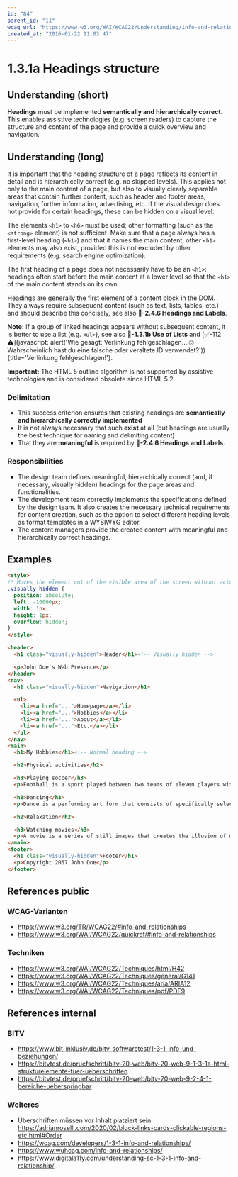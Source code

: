 ```yaml
---
id: "84"
parent_id: "11"
wcag_url: "https://www.w3.org/WAI/WCAG22/Understanding/info-and-relationships.html"
created_at: "2016-01-22 11:03:47"
---
```


# 1.3.1a Headings structure

## Understanding (short)

**Headings** must be implemented **semantically and hierarchically correct**. This enables assistive technologies (e.g. screen readers) to capture the structure and content of the page and provide a quick overview and navigation.

## Understanding (long)

It is important that the heading structure of a page reflects its content in detail and is hierarchically correct (e.g. no skipped levels). This applies not only to the main content of a page, but also to visually clearly separable areas that contain further content, such as header and footer areas, navigation, further information, advertising, etc. If the visual design does not provide for certain headings, these can be hidden on a visual level.

The elements `<h1>` to `<h6>` must be used; other formatting (such as the `<strong>` element) is not sufficient. Make sure that a page always has a first-level heading (`<h1>`) and that it names the main content; other `<h1>` elements may also exist, provided this is not excluded by other requirements (e.g. search engine optimization).

The first heading of a page does not necessarily have to be an `<h1>`: headings often start before the main content at a lower level so that the `<h1>` of the main content stands on its own.

Headings are generally the first element of a content block in the DOM. They always require subsequent content (such as text, lists, tables, etc.) and should describe this concisely, see also **📜-2.4.6 Headings and Labels**.

**Note:** If a group of linked headings appears without subsequent content, it is better to use a list (e.g. `<ul>`), see also **📜-1.3.1b Use of Lists** and [✅-112 ⚠️](javascript: alert('Wie gesagt: Verlinkung fehlgeschlagen... 🙄 Wahrscheinlich hast du eine falsche oder veraltete ID verwendet?')){title='Verlinkung fehlgeschlagen!'}.

**Important:** The HTML 5 outline algorithm is not supported by assistive technologies and is considered obsolete since HTML 5.2.

### Delimitation

- This success criterion ensures that existing headings are **semantically and hierarchically correctly implemented**
- It is not always necessary that such **exist** at all (but headings are usually the best technique for naming and delimiting content)
- That they are **meaningful** is required by **📜-2.4.6 Headings and Labels**.

### Responsibilities

- The design team defines meaningful, hierarchically correct (and, if necessary, visually hidden) headings for the page areas and functionalities.
- The development team correctly implements the specifications defined by the design team. It also creates the necessary technical requirements for content creation, such as the option to select different heading levels as format templates in a WYSIWYG editor.
- The content managers provide the created content with meaningful and hierarchically correct headings.

## Examples

```html
<style>
/* Moves the element out of the visible area of the screen without actually removing it */
.visually-hidden {
  position: absolute;
  left: -10000px;
  width: 1px;
  height: 1px;
  overflow: hidden;
}
</style>

<header>
  <h1 class="visually-hidden">Header</h1><!-- Visually hidden -->

  <p>John Doe's Web Presence</p>
</header>
<nav>
  <h1 class="visually-hidden">Navigation</h1>

  <ul>
    <li><a href="...">Homepage</a></li>
    <li><a href="...">Hobbies</a></li>
    <li><a href="...">About</a></li>
    <li><a href="...">Etc.</a></li>
  </ul>
</nav>
<main>
  <h1>My Hobbies</h1><!-- Normal heading -->

  <h2>Physical activities</h2>

  <h3>Playing soccer</h3>
  <p>Football is a sport played between two teams of eleven players with a spherical ball.</p>

  <h3>Dancing</h3>
  <p>Dance is a performing art form that consists of specifically selected sequences of human movement.</p>

  <h2>Relaxation</h2>

  <h3>Watching movies</h3>
  <p>A movie is a series of still images that creates the illusion of moving images due to the phi phenomenon.</p>
</main>
<footer>
  <h1 class="visually-hidden">Footer</h1>
  <p>Copyright 2057 John Doe</p>
</footer>
```

## References public

### WCAG-Varianten
- <https://www.w3.org/TR/WCAG22/#info-and-relationships>
- <https://www.w3.org/WAI/WCAG22/quickref/#info-and-relationships>

### Techniken
- <https://www.w3.org/WAI/WCAG22/Techniques/html/H42>
- <https://www.w3.org/WAI/WCAG22/Techniques/general/G141>
- <https://www.w3.org/WAI/WCAG22/Techniques/aria/ARIA12>
- <https://www.w3.org/WAI/WCAG22/Techniques/pdf/PDF9>

## References internal

### BITV
- <https://www.bit-inklusiv.de/bitv-softwaretest/1-3-1-info-und-beziehungen/>
- <https://bitvtest.de/pruefschritt/bitv-20-web/bitv-20-web-9-1-3-1a-html-strukturelemente-fuer-ueberschriften>
- <https://bitvtest.de/pruefschritt/bitv-20-web/bitv-20-web-9-2-4-1-bereiche-ueberspringbar>

### Weiteres

- Überschriften müssen vor Inhalt platziert sein: <https://adrianroselli.com/2020/02/block-links-cards-clickable-regions-etc.html#Order>
- <https://wcag.com/developers/1-3-1-info-and-relationships/>
- <https://www.wuhcag.com/info-and-relationships/>
- <https://www.digitala11y.com/understanding-sc-1-3-1-info-and-relationship/>